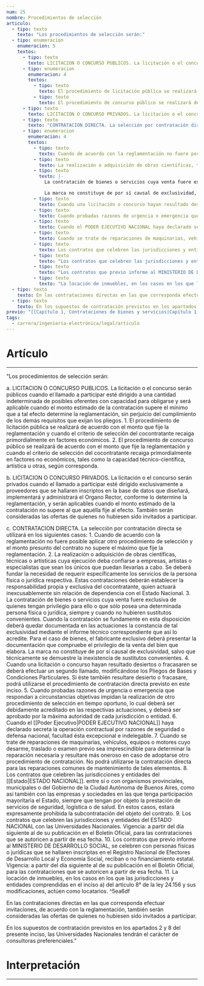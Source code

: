 ```yaml
---
num: 25
nombre: Procedimientos de selección
articulo:
  - tipo: texto
    texto: "Los procedimientos de selección serán:"
  - tipo: enumeracion
    enumeracion: 5
    textos:
      - tipo: texto
        texto: LICITACION O CONCURSO PUBLICOS. La licitación o el concurso serán públicos cuando el llamado a participar esté dirigido a una cantidad indeterminada de posibles oferentes con capacidad para obligarse y será aplicable cuando el monto estimado de la contratación supere el mínimo que a tal efecto determine la reglamentación, sin perjuicio del cumplimiento de los demás requisitos que exijan los pliegos.
      - tipo: enumeracion
        enumeracion: 4
        textos:
          - tipo: texto
            texto: El procedimiento de licitación pública se realizará de acuerdo con el monto que fije la reglamentación y cuando el criterio de selección del cocontratante recaiga primordialmente en factores económicos.
          - tipo: texto
            texto: El procedimiento de concurso público se realizará de acuerdo con el monto que fije la reglamentación y cuando el criterio de selección del cocontratante recaiga primordialmente en factores no económicos, tales como la capacidad técnico-científica, artística u otras, según corresponda.
      - tipo: texto
        texto: LICITACION O CONCURSO PRIVADOS. La licitación o el concurso serán privados cuando el llamado a participar esté dirigido exclusivamente a proveedores que se hallaren inscriptos en la base de datos que diseñará, implementará y administrará el Organo Rector, conforme lo determine la reglamentación, y serán aplicables cuando el monto estimado de la contratación no supere al que aquélla fije al efecto. También serán consideradas las ofertas de quienes no hubiesen sido invitados a participar.
      - tipo: texto
        texto: "CONTRATACION DIRECTA. La selección por contratación directa se utilizará en los siguientes casos:"
      - tipo: enumeracion
        enumeracion: 4
        textos:
          - tipo: texto
            texto: Cuando de acuerdo con la reglamentación no fuere posible aplicar otro procedimiento de selección y el monto presunto del contrato no supere el máximo que fije la reglamentación.
          - tipo: texto
            texto: La realización o adquisición de obras científicas, técnicas o artísticas cuya ejecución deba confiarse a empresas, artistas o especialistas que sean los únicos que puedan llevarlas a cabo. Se deberá fundar la necesidad de requerir específicamente los servicios de la persona física o jurídica respectiva. Estas contrataciones deberán establecer la responsabilidad propia y exclusiva del cocontratante, quien actuará inexcusablemente sin relación de dependencia con el Estado Nacional.
          - tipo: texto
            texto: |-
              La contratación de bienes o servicios cuya venta fuere exclusiva de quienes tengan privilegio para ello o que sólo posea una determinada persona física o jurídica, siempre y cuando no hubieren sustitutos convenientes. Cuando la contratación se fundamente en esta disposición deberá quedar documentada en las actuaciones la constancia de tal exclusividad mediante el informe técnico correspondiente que así lo acredite. Para el caso de bienes, el fabricante exclusivo deberá presentar la documentación que compruebe el privilegio de la venta del bien que elabora.

              La marca no constituye de por sí causal de exclusividad, salvo que técnicamente se demuestre la inexistencia de sustitutos convenientes.
          - tipo: texto
            texto: Cuando una licitación o concurso hayan resultado desiertos o fracasaren se deberá efectuar un segundo llamado, modificándose los Pliegos de Bases y Condiciones Particulares. Si éste también resultare desierto o fracasare, podrá utilizarse el procedimiento de contratación directa previsto en este inciso.
          - tipo: texto
            texto: Cuando probadas razones de urgencia o emergencia que respondan a circunstancias objetivas impidan la realización de otro procedimiento de selección en tiempo oportuno, lo cual deberá ser debidamente acreditado en las respectivas actuaciones, y deberá ser aprobado por la máxima autoridad de cada jurisdicción o entidad.
          - tipo: texto
            texto: Cuando el PODER EJECUTIVO NACIONAL haya declarado secreta la operación contractual por razones de seguridad o defensa nacional, facultad ésta excepcional e indelegable.
          - tipo: texto
            texto: Cuando se trate de reparaciones de maquinarias, vehículos, equipos o motores cuyo desarme, traslado o examen previo sea imprescindible para determinar la reparación necesaria y resultare más oneroso en caso de adoptarse otro procedimiento de contratación. No podrá utilizarse la contratación directa para las reparaciones comunes de mantenimiento de tales elementos.
          - tipo: texto
            texto: Los contratos que celebren las jurisdicciones y entidades del ESTADO NACIONAL entre sí o con organismos provinciales, municipales o del Gobierno de la Ciudad Autónoma de Buenos Aires, como así también con las empresas y sociedades en las que tenga participación mayoritaria el Estado, siempre que tengan por objeto la prestación de servicios de seguridad, logística o de salud. En estos casos, estará expresamente prohibida la subcontratación del objeto del contrato.
          - tipo: texto
            texto: "Los contratos que celebren las jurisdicciones y entidades del ESTADO NACIONAL con las Universidades Nacionales. Vigencia: a partir del día siguiente al de su publicación en el Boletín Oficial, para las contrataciones que se autoricen a partir de esa fecha."
          - tipo: texto
            texto: "Los contratos que previo informe al MINISTERIO DE DESARROLLO SOCIAL, se celebren con personas físicas o jurídicas que se hallaren inscriptas en el Registro Nacional de Efectores de Desarrollo Local y Economía Social, reciban o no financiamiento estatal. Vigencia: a partir del día siguiente al de su publicación en el Boletín Oficial, para las contrataciones que se autoricen a partir de esa fecha."
          - tipo: texto
            texto: "La locación de inmuebles, en los casos en los que las jurisdicciones y entidades comprendidas en el inciso a) del artículo 8° de la ley 24.156 y sus modificaciones, actúen como locatarios. "
  - tipo: texto
    texto: En las contrataciones directas en las que corresponda efectuar invitaciones, de acuerdo con la reglamentación, también serán consideradas las ofertas de quienes no hubiesen sido invitados a participar.
  - tipo: texto
    texto: En los supuestos de contratación previstos en los apartados 2 y 8 del presente inciso, las Universidades Nacionales tendrán el carácter de consultoras preferenciales.
previo: "[[Capítulo 1, Contrataciones de bienes y servicios|Capítulo 1, Contrataciones de bienes y servicios]]"
tags:
  - carrera/ingeniería-electrónica/legal/articulo
---
```

# Artículo
---
"Los procedimientos de selección serán:

 a. LICITACION O CONCURSO PUBLICOS. La licitación o el concurso serán públicos cuando el llamado a participar esté dirigido a una cantidad indeterminada de posibles oferentes con capacidad para obligarse y será aplicable cuando el monto estimado de la contratación supere el mínimo que a tal efecto determine la reglamentación, sin perjuicio del cumplimiento de los demás requisitos que exijan los pliegos.
     1. El procedimiento de licitación pública se realizará de acuerdo con el monto que fije la reglamentación y cuando el criterio de selección del cocontratante recaiga primordialmente en factores económicos.
     2. El procedimiento de concurso público se realizará de acuerdo con el monto que fije la reglamentación y cuando el criterio de selección del cocontratante recaiga primordialmente en factores no económicos, tales como la capacidad técnico-científica, artística u otras, según corresponda.
        
 b. LICITACION O CONCURSO PRIVADOS. La licitación o el concurso serán privados cuando el llamado a participar esté dirigido exclusivamente a proveedores que se hallaren inscriptos en la base de datos que diseñará, implementará y administrará el Organo Rector, conforme lo determine la reglamentación, y serán aplicables cuando el monto estimado de la contratación no supere al que aquélla fije al efecto. También serán consideradas las ofertas de quienes no hubiesen sido invitados a participar.
 
 c. CONTRATACION DIRECTA. La selección por contratación directa se utilizará en los siguientes casos:
     1. Cuando de acuerdo con la reglamentación no fuere posible aplicar otro procedimiento de selección y el monto presunto del contrato no supere el máximo que fije la reglamentación.
     2. La realización o adquisición de obras científicas, técnicas o artísticas cuya ejecución deba confiarse a empresas, artistas o especialistas que sean los únicos que puedan llevarlas a cabo. Se deberá fundar la necesidad de requerir específicamente los servicios de la persona física o jurídica respectiva. Estas contrataciones deberán establecer la responsabilidad propia y exclusiva del cocontratante, quien actuará inexcusablemente sin relación de dependencia con el Estado Nacional.
     3. La contratación de bienes o servicios cuya venta fuere exclusiva de quienes tengan privilegio para ello o que sólo posea una determinada persona física o jurídica, siempre y cuando no hubieren sustitutos convenientes. Cuando la contratación se fundamente en esta disposición deberá quedar documentada en las actuaciones la constancia de tal exclusividad mediante el informe técnico correspondiente que así lo acredite. Para el caso de bienes, el fabricante exclusivo deberá presentar la documentación que compruebe el privilegio de la venta del bien que elabora.
	   La marca no constituye de por sí causal de exclusividad, salvo que técnicamente se demuestre la inexistencia de sustitutos convenientes.
     4. Cuando una licitación o concurso hayan resultado desiertos o fracasaren se deberá efectuar un segundo llamado, modificándose los Pliegos de Bases y Condiciones Particulares. Si éste también resultare desierto o fracasare, podrá utilizarse el procedimiento de contratación directa previsto en este inciso.
     5. Cuando probadas razones de urgencia o emergencia que respondan a circunstancias objetivas impidan la realización de otro procedimiento de selección en tiempo oportuno, lo cual deberá ser debidamente acreditado en las respectivas actuaciones, y deberá ser aprobado por la máxima autoridad de cada jurisdicción o entidad.
     6. Cuando el [[Poder Ejecutivo|PODER EJECUTIVO NACIONAL]] haya declarado secreta la operación contractual por razones de seguridad o defensa nacional, facultad ésta excepcional e indelegable.
     7. Cuando se trate de reparaciones de maquinarias, vehículos, equipos o motores cuyo desarme, traslado o examen previo sea imprescindible para determinar la reparación necesaria y resultare más oneroso en caso de adoptarse otro procedimiento de contratación. No podrá utilizarse la contratación directa para las reparaciones comunes de mantenimiento de tales elementos.
     8. Los contratos que celebren las jurisdicciones y entidades del [[Estado|ESTADO NACIONAL]]. entre sí o con organismos provinciales, municipales o del Gobierno de la Ciudad Autónoma de Buenos Aires, como así también con las empresas y sociedades en las que tenga participación mayoritaria el Estado, siempre que tengan por objeto la prestación de servicios de seguridad, logística o de salud. En estos casos, estará expresamente prohibida la subcontratación del objeto del contrato.
     9. Los contratos que celebren las jurisdicciones y entidades del ESTADO NACIONAL con las Universidades Nacionales. Vigencia: a partir del día siguiente al de su publicación en el Boletín Oficial, para las contrataciones que se autoricen a partir de esa fecha.
     10. Los contratos que previo informe al MINISTERIO DE DESARROLLO SOCIAL, se celebren con personas físicas o jurídicas que se hallaren inscriptas en el Registro Nacional de Efectores de Desarrollo Local y Economía Social, reciban o no financiamiento estatal. Vigencia: a partir del día siguiente al de su publicación en el Boletín Oficial, para las contrataciones que se autoricen a partir de esa fecha.
     11. La locación de inmuebles, en los casos en los que las jurisdicciones y entidades comprendidas en el inciso a) del artículo 8° de la ley 24.156 y sus modificaciones, actúen como locatarios. ^5ea6df

En las contrataciones directas en las que corresponda efectuar invitaciones, de acuerdo con la reglamentación, también serán consideradas las ofertas de quienes no hubiesen sido invitados a participar.

En los supuestos de contratación previstos en los apartados 2 y 8 del presente inciso, las Universidades Nacionales tendrán el carácter de consultoras preferenciales."

# Interpretación
---
